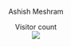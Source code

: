 <p align='center'>
Ashish Meshram 
</p>

<p align="center">  
  Visitor count<br>
  <img src="https://profile-counter.glitch.me/ashishmeshram844/count.svg/" />
</p>


